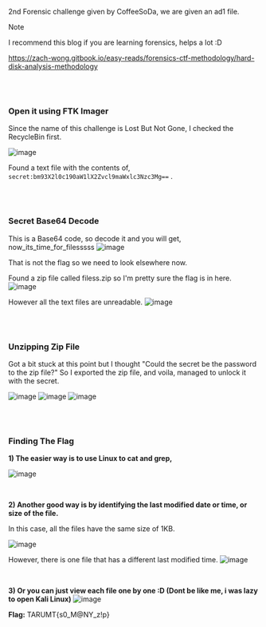2nd Forensic challenge given by CoffeeSoDa, we are given an ad1 file.

> [!NOTE]
> I recommend this blog if you are learning forensics, helps a lot :D
> 
> https://zach-wong.gitbook.io/easy-reads/forensics-ctf-methodology/hard-disk-analysis-methodology
>
> 

<br>
<br>

### **Open it using FTK Imager**
Since the name of this challenge is Lost But Not Gone, I checked the RecycleBin first.

![image](https://github.com/user-attachments/assets/c83e2adf-50ca-4f8f-a6be-b1d9c0b0d43c)


Found a text file with the contents of, `secret:bm93X2l0c190aW1lX2Zvcl9maWxlc3Nzc3Mg==` .

<br>
<br>

### **Secret Base64 Decode**
This is a Base64 code, so decode it and you will get, now_its_time_for_filesssss
![image](https://github.com/user-attachments/assets/cbba987e-b6a5-4c1a-bf02-db592cdd47a9)


That is not the flag so we need to look elsewhere now.

Found a zip file called filess.zip so I'm pretty sure the flag is in here.
![image](https://github.com/user-attachments/assets/e2348d23-c2e3-4fad-8adc-98fdae1eb6ef)

However all the text files are unreadable.
![image](https://github.com/user-attachments/assets/ff2fca4d-5f4a-4fdc-9ddf-33b8a1274ff4)

<br>
<br>

### **Unzipping Zip File** 

Got a bit stuck at this point but I thought "Could the secret be the password to the zip file?" 
So I exported the zip file, and voila, managed to unlock it with the secret.

![image](https://github.com/user-attachments/assets/73e8549c-173b-4915-880c-e1e1ed45b131)
![image](https://github.com/user-attachments/assets/fdb5012a-5477-43ca-ad95-2a67c1ff2c83)
![image](https://github.com/user-attachments/assets/edfc51cc-df9e-43d3-992d-07ddfe541c6c)

<br>
<br>

### **Finding The Flag** 
**1) The easier way is to use Linux to cat and grep,**

![image](https://github.com/user-attachments/assets/d0c44913-1a42-459c-81f2-89f3caf43da1)

<br>

**2) Another good way is by identifying the last modified date or time, or size of the file.**
   
In this case, all the files have the same size of 1KB.

![image](https://github.com/user-attachments/assets/e5d51dee-bb10-402b-bce2-d03beda1149e)

However, there is one file that has a different last modified time.
![image](https://github.com/user-attachments/assets/739e19d7-d6ba-4d6b-824d-563878dd30e3)

<br>


**3) Or you can just view each file one by one :D (Dont be like me, i was lazy to open Kali Linux)**
![image](https://github.com/user-attachments/assets/ef7ad940-bcf7-48e8-b5ff-366ccf2d3456)


**Flag:** TARUMT{s0_M@NY_z!p}







